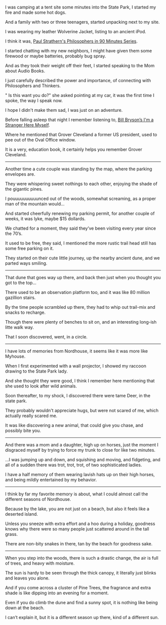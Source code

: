 I was camping at a tent site some minutes into the State Park,
I started my fire and made some hot dogs.

And a family with two or three teenagers,
started unpacking next to my site.

I was wearing my leather Wolverine Jacket,
listing to an ancient iPod.

I think it was,
[Paul Strathern's Philosophers in 90 Minutes Series][1].

I started chatting with my new neighbors,
I might have given them some firewood or maybe batteries, probably bug spray.

And as they took their weight off their feet,
I started speaking to the Mom about Audio Books.

I just carefully described the power and importance,
of connecting with Philosophers and Thinkers.

" Is this want you do?" she asked pointing at my car,
it was the first time I spoke, the way I speak now.

I hope I didn't make them sad,
I was just on an adventure.

Before falling asleep that night I remember listening to,
[Bill Bryson’s I'm a Stranger Here Myself][2].

Where he mentioned that Grover Cleveland a former US president,
used to pee out of the Oval Office window.

It is a very, education book,
it certainly helps you remember Grover Cleveland.

---

Another time a cute couple was standing by the map,
where the parking envelopes are.

They were whispering sweet nothings to each other,
enjoying the shade of the gigantic pines.

I pouuuuuuuuuunced out of the woods, somewhat screaming,
as a proper man of the mountain would...

And started cheerfully renewing my parking permit,
for another couple of weeks, it was lyke, maybe $15 dollards.

We chatted for a moment,
they said they’ve been visiting every year since the 70’s.

It used to be free, they said,
I mentioned the more rustic trail head still has some free parking on it.

They started on their cute little journey,
up the nearby ancient dune, and we parted ways smiling.

---

That dune that goes way up there,
and back then just when you thought you got to the top...

There used to be an observation platform too,
and it was like 80 million gazillion stairs.

By the time people scrambled up there,
they had to whip out trail-mix and snacks to recharge.

Though there were plenty of benches to sit on,
and an interesting long-ish litte walk way.

That I soon discovered,
went, in a circle.

---

I have lots of memories from Nordhouse,
it seems like it was more like Myhouse.

When I first experimented with a wall projector,
I showed my raccoon drawing to the State Park lady.

And she thought they were good,
I think I remember here mentioning that she used to look after wild animals.

Soon thereafter, to my shock, I discovered there were tame Deer,
in the state park.

They probably wouldn't appreciate hugs,
but were not scared of me, which actually really scared me.

It was like discovering a new animal,
that could give you chase, and possibly bite you.

---

And there was a mom and a daughter, high up on horses,
just the moment I disgraced myself by trying to force my trunk to close for like two minutes.

...I was jumping up and down, and squishing and moving, and fidgeting,
and all of a sudden there was trot, trot, trot, of two sophisticated ladies.

I have a half memory of them wearing lavish hats up on their high horses,
and being mildly entertained by my behavior.

---

I think by far my favorite memory is about,
what I could almost call the different seasons of Nordhouse.

Because by the lake, you are not just on a beach,
but also it feels like a deserted island.

Unless you sneeze with extra effort and a hoo during a holiday,
goodness knows why there were so many people just scattered around in the tall grass.

There are non-bity snakes in there,
tan by the beach for goodness sake.

---

When you step into the woods, there is such a drastic change,
the air is full of trees, and heavy with moisture.

The sun is hardy to be seen through the thick canopy,
it literally just blinks and leaves you alone.

And if you come across a cluster of Pine Trees,
the fragrance and extra shade is like dipping into an evening for a moment.

Even if you do climb the dune and find a sunny spot,
it is nothing like being down at the beach.

I can’t explain it,
but it is a different season up there, kind of a different sun.


[1]: https://en.wikipedia.org/wiki/Philosophy_in_90_Minutes_series
[2]: https://www.audible.com/pd/Im-a-Stranger-Here-Myself-Audiobook/B009I24FUC
